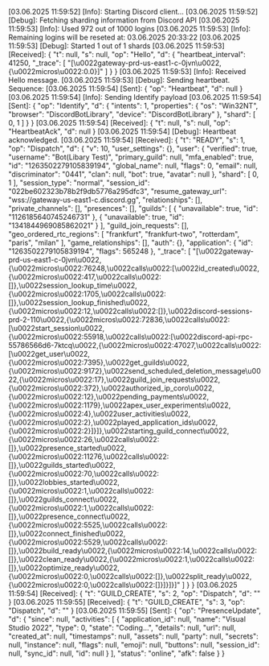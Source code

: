 [03.06.2025 11:59:52] [Info]: Starting Discord client...
[03.06.2025 11:59:52] [Debug]: Fetching sharding information from Discord API
[03.06.2025 11:59:53] [Info]: Used 972 out of 1000 logins
[03.06.2025 11:59:53] [Info]: Remaining logins will be reseted at: 03.06.2025 20:33:22
[03.06.2025 11:59:53] [Debug]: Started 1 out of 1 shards
[03.06.2025 11:59:53] [Received]: {
  "t": null,
  "s": null,
  "op": "Hello",
  "d": {
    "heartbeat_interval": 41250,
    "_trace": [
      "[\u0022gateway-prd-us-east1-c-0jvn\u0022,{\u0022micros\u0022:0.0}]"
    ]
  }
}
[03.06.2025 11:59:53] [Info]: Received Hello message.
[03.06.2025 11:59:53] [Debug]: Sending heartbeat. Sequence: 
[03.06.2025 11:59:54] [Sent]: {
  "op": "Heartbeat",
  "d": null
}
[03.06.2025 11:59:54] [Info]: Sending Identify payload
[03.06.2025 11:59:54] [Sent]: {
  "op": "Identify",
  "d": {
    "intents": 1,
    "properties": {
      "os": "Win32NT",
      "browser": "DiscordBotLibrary",
      "device": "DiscordBotLibrary"
    },
    "shard": [
      0,
      1
    ]
  }
}
[03.06.2025 11:59:54] [Received]: {
  "t": null,
  "s": null,
  "op": "HeartbeatAck",
  "d": null
}
[03.06.2025 11:59:54] [Debug]: Heartbeat acknowledged.
[03.06.2025 11:59:54] [Received]: {
  "t": "READY",
  "s": 1,
  "op": "Dispatch",
  "d": {
    "v": 10,
    "user_settings": {},
    "user": {
      "verified": true,
      "username": "Bot(Libary Test)",
      "primary_guild": null,
      "mfa_enabled": true,
      "id": "1263502279105839194",
      "global_name": null,
      "flags": 0,
      "email": null,
      "discriminator": "0441",
      "clan": null,
      "bot": true,
      "avatar": null
    },
    "shard": [
      0,
      1
    ],
    "session_type": "normal",
    "session_id": "022be602323b78b2f9db5776a295dfc3",
    "resume_gateway_url": "wss://gateway-us-east1-c.discord.gg",
    "relationships": [],
    "private_channels": [],
    "presences": [],
    "guilds": [
      {
        "unavailable": true,
        "id": "1126185640745246731"
      },
      {
        "unavailable": true,
        "id": "1341844969085862021"
      }
    ],
    "guild_join_requests": [],
    "geo_ordered_rtc_regions": [
      "frankfurt",
      "frankfurt-two",
      "rotterdam",
      "paris",
      "milan"
    ],
    "game_relationships": [],
    "auth": {},
    "application": {
      "id": "1263502279105839194",
      "flags": 565248
    },
    "_trace": [
      "[\u0022gateway-prd-us-east1-c-0jvn\u0022,{\u0022micros\u0022:76248,\u0022calls\u0022:[\u0022id_created\u0022,{\u0022micros\u0022:417,\u0022calls\u0022:[]},\u0022session_lookup_time\u0022,{\u0022micros\u0022:1705,\u0022calls\u0022:[]},\u0022session_lookup_finished\u0022,{\u0022micros\u0022:12,\u0022calls\u0022:[]},\u0022discord-sessions-prd-2-110\u0022,{\u0022micros\u0022:72836,\u0022calls\u0022:[\u0022start_session\u0022,{\u0022micros\u0022:55918,\u0022calls\u0022:[\u0022discord-api-rpc-55786566d6-7ktcq\u0022,{\u0022micros\u0022:47027,\u0022calls\u0022:[\u0022get_user\u0022,{\u0022micros\u0022:7395},\u0022get_guilds\u0022,{\u0022micros\u0022:9172},\u0022send_scheduled_deletion_message\u0022,{\u0022micros\u0022:17},\u0022guild_join_requests\u0022,{\u0022micros\u0022:372},\u0022authorized_ip_coro\u0022,{\u0022micros\u0022:12},\u0022pending_payments\u0022,{\u0022micros\u0022:1179},\u0022apex_user_experiments\u0022,{\u0022micros\u0022:4},\u0022user_activities\u0022,{\u0022micros\u0022:2},\u0022played_application_ids\u0022,{\u0022micros\u0022:2}]}]},\u0022starting_guild_connect\u0022,{\u0022micros\u0022:26,\u0022calls\u0022:[]},\u0022presence_started\u0022,{\u0022micros\u0022:11276,\u0022calls\u0022:[]},\u0022guilds_started\u0022,{\u0022micros\u0022:70,\u0022calls\u0022:[]},\u0022lobbies_started\u0022,{\u0022micros\u0022:1,\u0022calls\u0022:[]},\u0022guilds_connect\u0022,{\u0022micros\u0022:1,\u0022calls\u0022:[]},\u0022presence_connect\u0022,{\u0022micros\u0022:5525,\u0022calls\u0022:[]},\u0022connect_finished\u0022,{\u0022micros\u0022:5529,\u0022calls\u0022:[]},\u0022build_ready\u0022,{\u0022micros\u0022:14,\u0022calls\u0022:[]},\u0022clean_ready\u0022,{\u0022micros\u0022:1,\u0022calls\u0022:[]},\u0022optimize_ready\u0022,{\u0022micros\u0022:0,\u0022calls\u0022:[]},\u0022split_ready\u0022,{\u0022micros\u0022:0,\u0022calls\u0022:[]}]}]}]"
    ]
  }
}
[03.06.2025 11:59:54] [Received]: {
  "t": "GUILD_CREATE",
  "s": 2,
  "op": "Dispatch",
  "d": ""
}
[03.06.2025 11:59:55] [Received]: {
  "t": "GUILD_CREATE",
  "s": 3,
  "op": "Dispatch",
  "d": ""
}
[03.06.2025 11:59:55] [Sent]: {
  "op": "PresenceUpdate",
  "d": {
    "since": null,
    "activities": [
      {
        "application_id": null,
        "name": "Visual Studio 2022",
        "type": 0,
        "state": "Coding...",
        "details": null,
        "url": null,
        "created_at": null,
        "timestamps": null,
        "assets": null,
        "party": null,
        "secrets": null,
        "instance": null,
        "flags": null,
        "emoji": null,
        "buttons": null,
        "session_id": null,
        "sync_id": null,
        "id": null
      }
    ],
    "status": "online",
    "afk": false
  }
}
